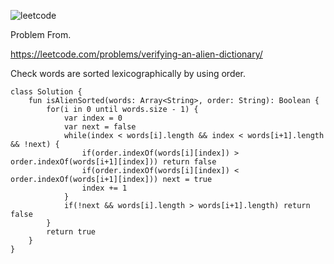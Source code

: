 ![leetcode](https://user-images.githubusercontent.com/77060863/216261832-ed53a942-4eb1-4dde-a4a4-11df4c38afed.PNG)

Problem From.

https://leetcode.com/problems/verifying-an-alien-dictionary/

Check words are sorted lexicographically by using order.

```
class Solution {
    fun isAlienSorted(words: Array<String>, order: String): Boolean {
        for(i in 0 until words.size - 1) {   
            var index = 0
            var next = false
            while(index < words[i].length && index < words[i+1].length && !next) {
                if(order.indexOf(words[i][index]) > order.indexOf(words[i+1][index])) return false
                if(order.indexOf(words[i][index]) < order.indexOf(words[i+1][index])) next = true
                index += 1
            }
            if(!next && words[i].length > words[i+1].length) return false         
        }
        return true
    }
}
```
